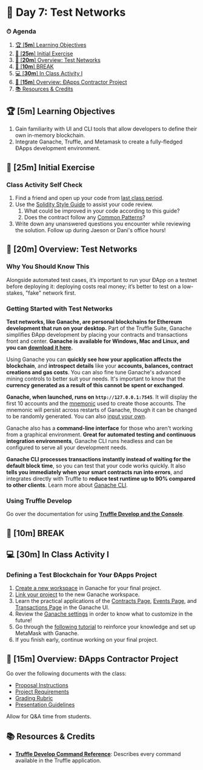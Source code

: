 # 📜 Day 7: Test Networks

### ⏱ Agenda

1. [🏆 [**5m**] Learning Objectives](#%F0%9F%8F%86-5m-Learning-Objectives)
2. [🏁 [**25m**] Initial Exercise](#%F0%9F%8F%81-25m-Initial-Exercise)
3. [📖 [**20m**] Overview: Test Networks](#%F0%9F%93%96-20m-Overview-Test-Networks)
4. [🌴 [**10m**] BREAK](#%F0%9F%8C%B4-10m-BREAK)
5. [💻 [**30m**] In Class Activity I](#%F0%9F%92%BB-30m-In-Class-Activity-I)
6. [📖 [**15m**] Overview: ÐApps Contractor Project](#%F0%9F%93%96-15m-Overview-%C3%90Apps-Contractor-Project)
7. [📚 Resources & Credits](#%F0%9F%93%9A-Resources--Credits)

## 🏆 [**5m**] Learning Objectives

1. Gain familiarity with UI and CLI tools that allow developers to define their own in-memory blockchain.
2. Integrate Ganache, Truffle, and Metamask to create a fully-fledged ÐApps development environment.

## 🏁 [**25m**] Initial Exercise

### Class Activity Self Check

1. Find a friend and open up your code from [last class period](Lesson6.md).
2. Use the [Solidity Style Guide](https://solidity.readthedocs.io/en/v0.5.9/style-guide.html) to assist your code review.
      1. What could be improved in your code according to this guide?
      2. Does the contract follow any [Common Patterns](https://solidity.readthedocs.io/en/v0.5.9/common-patterns.html)?
3. Write down any unanswered questions you encounter while reviewing the solution. Follow up during Jaeson or Dani's office hours!

## 📖 [**20m**] Overview: Test Networks

### Why You Should Know This

Alongside automated test cases, it’s important to run your ÐApp on a testnet before deploying it: deploying costs real money; it’s better to test on a low-stakes, "fake" network first.

### Getting Started with Test Networks

**Test networks, like Ganache, are personal blockchains for Ethereum development that run on your desktop.** Part of the Truffle Suite, Ganache simplifies ÐApp development by placing your contracts and transactions front and center. **Ganache is available for Windows, Mac and Linux, and you can [download it here](https://www.trufflesuite.com/ganache).**

Using Ganache you can **quickly see how your application affects the blockchain**, and **introspect details** like your **accounts, balances, contract creations and gas costs**. You can also fine tune Ganache's advanced mining controls to better suit your needs. It's important to know that the **currency generated as a result of this cannot be spent or exchanged**.

**Ganache, when launched, runs on `http://127.0.0.1:7545`**. It will display the first 10 accounts and the [mnemonic](https://github.com/bitcoin/bips/blob/master/bip-0039.mediawiki) used to create those accounts. The mnemonic will persist across restarts of Ganache, though it can be changed to be randomly generated. You can also [input your own](https://www.trufflesuite.com/docs/ganache/using).

Ganache also has a **command-line interface** for those who aren't working from a graphical environment. **Great for automated testing and continuous integration environments**, Ganache CLI runs headless and can be configured to serve all your development needs.

**Ganache CLI processes transactions instantly instead of waiting for the default block time**, so you can test that your code works quickly. It also **tells you immediately when your smart contracts run into errors**, and integrates directly with Truffle to **reduce test runtime up to 90% compared to other clients**. Learn more about [Ganache CLI](https://github.com/trufflesuite/ganache-cli/).

### Using Truffle Develop

Go over the documentation for using **[Truffle Develop and the Console]**.

## 🌴 [**10m**] BREAK

## 💻 [**30m**] In Class Activity I

### Defining a Test Blockchain for Your ÐApps Project

1. [Create a new workspace](https://www.trufflesuite.com/docs/ganache/workspaces/creating-workspaces) in Ganache for your final project.
2. [Link your project](https://www.trufflesuite.com/docs/ganache/truffle-projects/linking-a-truffle-project) to the new Ganache workspace.
3. Learn the practical applications of the [Contracts Page](https://www.trufflesuite.com/docs/ganache/truffle-projects/contracts-page), [Events Page](https://www.trufflesuite.com/docs/ganache/truffle-projects/events-page), and [Transactions Page](https://www.trufflesuite.com/docs/ganache/truffle-projects/decoded-transactions) in the Ganache UI.
4. Review the [Ganache settings](https://www.trufflesuite.com/docs/ganache/reference/ganache-settings) in order to know what to customize in the future!
5. Go through the [following tutorial](https://www.codementor.io/swader/developing-for-ethereum-getting-started-with-ganache-l6abwh62j) to reinforce your knowledge and set up MetaMask with Ganache.
6. If you finish early, continue working on your final project.

## 📖 [**15m**] Overview: ÐApps Contractor Project

Go over the following documents with the class:

- [Proposal Instructions](/Project/proposal.md)
- [Project Requirements](/Project/requirements.md)
- [Grading Rubric](/Project/rubric.md)
- [Presentation Guidelines](/Project/presentations.md)

Allow for Q&A time from students.

## 📚 Resources & Credits

- [**Truffle Develop Command Reference**](https://www.trufflesuite.com/docs/truffle/reference/truffle-commands): Describes every command available in the Truffle application.

[Truffle Develop and the Console]: https://www.trufflesuite.com/docs/truffle/getting-started/using-truffle-develop-and-the-console
